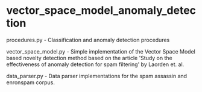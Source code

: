 # vector_space_model_anomaly_detection

procedures.py - Classification and anomaly detection procedures


vector_space_model.py - Simple implementation of the Vector Space Model based novelty detection method based on the article 'Study on the effectiveness of anomaly detection for spam filtering' by Laorden et. al.


data_parser.py - Data parser implementations for the spam assassin and enronspam corpus.
